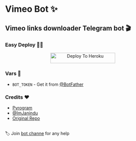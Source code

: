 # Vimeo Bot ✨

## Vimeo links downloader Telegram bot 🎬

### Easy Deploy 🏃‍♂

<p align="center"><a href="https://heroku.com/deploy?template=https://github.com/Madushankabro/VIMEO-BOT"> <img src="https://img.shields.io/badge/Deploy%20To%20Heroku-blue?style=for-the-badge&logo=heroku" width="210" height="34.45" alt="Deploy To Heroku"/></a></p>

### Vars 📙

- `BOT_TOKEN` - Get it from [@BotFather](https://t.me/BotFather)

### Credits ❤

- [Pyrogram](https://github.com/pyrogram)
- [@ImJanindu](https://github.com/imjanindu)
- [Original Repo](https://github.com/ImJanindu/Vimeo-Bot)

<br>🏷 Join [bot channe](https://t.me/epusthakalaya_bots) for any help
